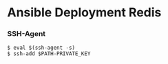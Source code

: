 # **Ansible Deployment Redis**

### **SSH-Agent**
```
$ eval $(ssh-agent -s)
$ ssh-add $PATH-PRIVATE_KEY
```